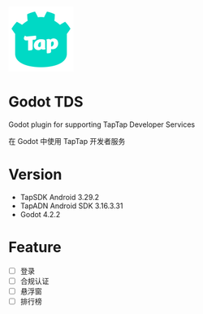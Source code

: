 <img src="example/icon.svg" width="128" height="128">

# Godot TDS

Godot plugin for supporting TapTap Developer Services

在 Godot 中使用 TapTap 开发者服务

# Version

- TapSDK Android 3.29.2
- TapADN Android SDK 3.16.3.31
- Godot 4.2.2

# Feature

- [ ] 登录
- [ ] 合规认证
- [ ] 悬浮窗
- [ ] 排行榜
